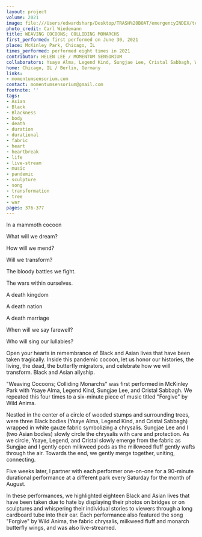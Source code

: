 ```yaml
---
layout: project
volume: 2021
image: file:///Users/edwardsharp/Desktop/TRASH%20BOAT/emergencyINDEX/ten_plus/guts/Links/1663394244214_Carl_Wiedemann_Weaving_Cocoons.JPG
photo_credit: Carl Wiedemann
title: WEAVING COCOONS; COLLIDING MONARCHS
first_performed: first performed on June 30, 2021
place: McKinley Park, Chicago, IL
times_performed: performed eight times in 2021
contributor: HELEN LEE / MOMENTUM SENSORIUM
collaborators: Ysaye Alma, Legend Kind, Sungjae Lee, Cristal Sabbagh, Wild Anima
home: Chicago, IL / Berlin, Germany
links:
- momentumsensorium.com
contact: momentumsensorium@gmail.com
footnote: ''
tags:
- Asian
- Black
- Blackness
- body
- death
- duration
- durational
- fabric
- heart
- heartbreak
- life
- live-stream
- music
- pandemic
- sculpture
- song
- transformation
- tree
- war
pages: 376-377
---
```


In a mammoth cocoon

What will we dream? 

How will we mend? 

Will we transform?

The bloody battles we fight. 

The wars within ourselves. 

A death kingdom

A death nation

A death marriage

When will we say farewell? 

Who will sing our lullabies?

Open your hearts in remembrance of Black and Asian lives that have been taken tragically. Inside this pandemic cocoon, let us honor our histories, the living, the dead, the butterfly migrators, and celebrate how we will transform. Black and Asian allyship.

"Weaving Cocoons; Colliding Monarchs" was first performed in McKinley Park with Ysaye Alma, Legend Kind, Sungjae Lee, and Cristal Sabbagh. We repeated this four times to a six-minute piece of music titled "Forgive" by Wild Anima. 

Nestled in the center of a circle of wooded stumps and surrounding trees, were three Black bodies (Ysaye Alma, Legend Kind, and Cristal Sabbagh) wrapped in white gauze fabric symbolizing a chrysalis. Sungjae Lee and I (two Asian bodies) slowly circle the chrysalis with care and protection. As we circle, Ysaye, Legend, and Cristal slowly emerge from the fabric as Sungjae and I gently open milkweed pods as the milkweed fluff gently wafts through the air. Towards the end, we gently merge together, uniting, connecting. 

Five weeks later, I partner with each performer one-on-one for a 90-minute durational performance at a different park every Saturday for the month of August.

In these performances, we highlighted eighteen Black and Asian lives that have been taken due to hate by displaying their photos on bridges or on sculptures and whispering their individual stories to viewers through a long cardboard tube into their ear. Each performance also featured the song "Forgive" by Wild Anima, the fabric chrysalis, milkweed fluff and monarch butterfly wings, and was also live-streamed. 